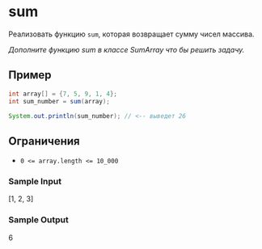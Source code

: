 # sum
Реализовать функцию ```sum```, которая возвращает сумму чисел массива.

_Дополните функцию sum в классе SumArray что бы решить задачу._

## Пример
```java
int array[] = {7, 5, 9, 1, 4};
int sum_number = sum(array);

System.out.println(sum_number); // <-- выведет 26
```

## Ограничения
* ```0 <= array.length <= 10_000```

### Sample Input
[1, 2, 3]

### Sample Output
6